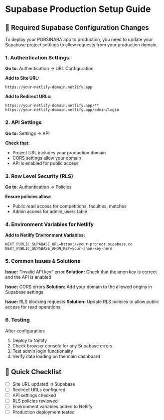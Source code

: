 # Supabase Production Setup Guide

## 🔧 Required Supabase Configuration Changes

To deploy your PORSINARA app to production, you need to update your Supabase project settings to allow requests from your production domain.

### 1. Authentication Settings

**Go to:** Authentication → URL Configuration

**Add to Site URL:**
```
https://your-netlify-domain.netlify.app
```

**Add to Redirect URLs:**
```
https://your-netlify-domain.netlify.app/**
https://your-netlify-domain.netlify.app/admin/login
```

### 2. API Settings

**Go to:** Settings → API

**Check that:**
- Project URL includes your production domain
- CORS settings allow your domain
- API is enabled for public access

### 3. Row Level Security (RLS)

**Go to:** Authentication → Policies

**Ensure policies allow:**
- Public read access for competitions, faculties, matches
- Admin access for admin_users table

### 4. Environment Variables for Netlify

**Add to Netlify Environment Variables:**
```
NEXT_PUBLIC_SUPABASE_URL=https://your-project.supabase.co
NEXT_PUBLIC_SUPABASE_ANON_KEY=your-anon-key-here
```

### 5. Common Issues & Solutions

**Issue:** "Invalid API key" error
**Solution:** Check that the anon key is correct and the API is enabled

**Issue:** CORS errors
**Solution:** Add your domain to the allowed origins in Supabase settings

**Issue:** RLS blocking requests
**Solution:** Update RLS policies to allow public access for read operations

### 6. Testing

After configuration:
1. Deploy to Netlify
2. Check browser console for any Supabase errors
3. Test admin login functionality
4. Verify data loading on the main dashboard

## 📝 Quick Checklist

- [ ] Site URL updated in Supabase
- [ ] Redirect URLs configured
- [ ] API settings checked
- [ ] RLS policies reviewed
- [ ] Environment variables added to Netlify
- [ ] Production deployment tested

